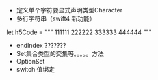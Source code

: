 * 定义单个字符要显式声明类型Character
* 多行字符串（swift4 新功能）

let h5Code = """
111111
222222
333333
444444
"""

* endIndex ???????
* Set集合类型的交集等。。。。。方法
* OptionSet
* switch 值绑定